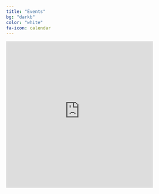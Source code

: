 ```yaml
---
title: "Events"
bg: "darkb"
color: "white"
fa-icon: calendar
---
```

<div class="icontain">
<iframe style="border-width: 0;" src="https://www.google.com/calendar/embed?showPrint=0&amp;showTz=0&amp;height=400&amp;wkst=1&amp;bgcolor=%23FFFFFF&amp;src=utexas.edu_mdu20nilbvdtq2eua21kmcs66s%40group.calendar.google.com&amp;color=%23AB8B00&amp;ctz=America%2FChicago" width="400" height="400" frameborder="0" scrolling="no"></iframe>
</div>
